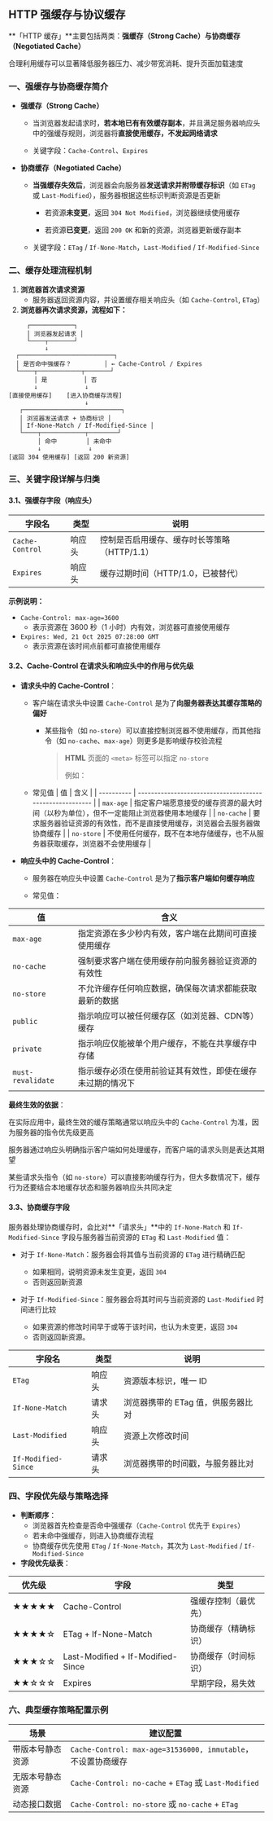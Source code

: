 ## HTTP 强缓存与协议缓存

**「HTTP 缓存」**主要包括两类：**强缓存（Strong Cache）与协商缓存（Negotiated Cache）**

合理利用缓存可以显著降低服务器压力、减少带宽消耗、提升页面加载速度

### 一、强缓存与协商缓存简介

- **强缓存（Strong Cache）**

  - 当浏览器发起请求时，**若本地已有有效缓存副本**，并且满足服务器响应头中的强缓存规则，浏览器将**直接使用缓存，不发起网络请求**

  - 关键字段：`Cache-Control`、`Expires`

- **协商缓存（Negotiated Cache）**

  - **当强缓存失效后**，浏览器会向服务器**发送请求并附带缓存标识**（如 `ETag` 或 `Last-Modified`），服务器根据这些标识判断资源是否更新

    - 若资源**未变更**，返回 `304 Not Modified`，浏览器继续使用缓存

    - 若资源**已变更**，返回 `200 OK` 和新的资源，浏览器更新缓存副本

  - 关键字段：`ETag` / `If-None-Match`，`Last-Modified` / `If-Modified-Since`

### 二、缓存处理流程机制

1. **浏览器首次请求资源**
   - 服务器返回资源内容，并设置缓存相关响应头（如 `Cache-Control`, `ETag`）
2. **浏览器再次请求资源，流程如下：**

```
     ┌────────────┐
     │ 浏览器发起请求 │
     └────┬───────┘
          ↓
  ┌──────────────────────────┐
  │ 是否命中强缓存？         │ ← Cache-Control / Expires
  └────┬────────────┬───────┘
       │ 是          │ 否
       ↓             ↓
[直接使用缓存]    [进入协商缓存流程]
                     ↓
   ┌───────────────────────────┐
   │ 浏览器发送请求 + 协商标识 │
   │ If-None-Match / If-Modified-Since │
   └────┬────────────┬────────┘
        │ 命中        │ 未命中
        ↓             ↓
[返回 304 使用缓存] [返回 200 新资源]
```

### 三、关键字段详解与归类

#### 3.1、强缓存字段（响应头）
| 字段名          | 类型   | 说明                                         |
| --------------- | ------ | -------------------------------------------- |
| `Cache-Control` | 响应头 | 控制是否启用缓存、缓存时长等策略（HTTP/1.1） |
| `Expires`       | 响应头 | 缓存过期时间（HTTP/1.0，已被替代）           |

**示例说明：**

- `Cache-Control: max-age=3600`
  - 表示资源在 3600 秒（1 小时）内有效，浏览器可直接使用缓存
- `Expires: Wed, 21 Oct 2025 07:28:00 GMT`
  - 表示资源在该时间点前都可直接使用缓存


#### 3.2、Cache-Control 在请求头和响应头中的作用与优先级

- **请求头中的 Cache-Control**：

  - 客户端在请求头中设置 `Cache-Control` 是为了**向服务器表达其缓存策略的偏好**

    - 某些指令（如 `no-store`）可以直接控制浏览器不使用缓存，而其他指令（如 `no-cache`、`max-age`）则更多是影响缓存校验流程
  
      > **HTML** 页面的  `<meta>` 标签可以指定 `no-store`
      >
      > 例如： <meta http-equiv="Cache-Control" content="no-cache">
  
  - 常见值
| 值         | 含义                                                     |
| ---------- | -------------------------------------------------------- |
| `max-age`  | 指定客户端愿意接受的缓存资源的最大时间（以秒为单位），但不一定能阻止浏览器使用本地缓存 |
| `no-cache` | 要求服务器验证资源的有效性，而不是直接使用缓存，浏览器会去服务器做协商缓存 |
| `no-store` | 不使用任何缓存，既不在本地存储缓存，也不从服务器获取缓存，浏览器不会使用缓存 |

<!--但最终是否使用缓存、如何响应，依然由服务器决定-->

- **响应头中的 Cache-Control**：
  - 服务器在响应头中设置 `Cache-Control` 是为了**指示客户端如何缓存响应**

  - 常见值：

| 值             | 含义                                                                 |
| -------------- | -------------------------------------------------------------------- |
| `max-age`      | 指定资源在多少秒内有效，客户端在此期间可直接使用缓存                |
| `no-cache`     | 强制要求客户端在使用缓存前向服务器验证资源的有效性                  |
| `no-store`     | 不允许缓存任何响应数据，确保每次请求都能获取最新的数据              |
| `public`       | 指示响应可以被任何缓存区（如浏览器、CDN等）缓存                     |
| `private`      | 指示响应仅能被单个用户缓存，不能在共享缓存中存储                    |
| `must-revalidate` | 指示缓存必须在使用前验证其有效性，即使在缓存未过期的情况下      |

**最终生效的依据**：

在实际应用中，最终生效的缓存策略通常以响应头中的 `Cache-Control` 为准，因为服务器的指令优先级更高

服务器通过响应头明确指示客户端如何处理缓存，而客户端的请求头则是表达其期望

某些请求头指令（如 `no-store`）可以直接影响缓存行为，但大多数情况下，缓存行为还要结合本地缓存状态和服务器响应头共同决定

#### 3.3、协商缓存字段

服务器处理协商缓存时，会比对**「请求头」**中的 `If-None-Match` 和 `If-Modified-Since` 字段与服务器当前资源的 `ETag` 和 `Last-Modified` 值：

- 对于 `If-None-Match`：服务器会将其值与当前资源的 `ETag` 进行精确匹配
  - 如果相同，说明资源未发生变更，返回 `304`
  - 否则返回新资源

- 对于 `If-Modified-Since`：服务器会将其时间与当前资源的 `Last-Modified` 时间进行比较
  - 如果资源的修改时间早于或等于该时间，也认为未变更，返回 `304`
  - 否则返回新资源。


| 字段名              | 类型   | 说明                               |
| ------------------- | ------ | ---------------------------------- |
| `ETag`              | 响应头 | 资源版本标识，唯一 ID              |
| `If-None-Match`     | 请求头 | 浏览器携带的 ETag 值，供服务器比对 |
| `Last-Modified`     | 响应头 | 资源上次修改时间                   |
| `If-Modified-Since` | 请求头 | 浏览器携带的时间戳，与服务器比对   |

### 四、字段优先级与策略选择

- **判断顺序**：
   - 浏览器首先检查是否命中强缓存（`Cache-Control` 优先于 `Expires`）
   - 若未命中强缓存，则进入协商缓存流程
   - 协商缓存优先使用 `ETag` / `If-None-Match`，其次为 `Last-Modified` / `If-Modified-Since`
- **字段优先级表**：

| 优先级 | 字段                              | 类型                 |
| ------ | --------------------------------- | -------------------- |
| ★★★★★  | Cache-Control                     | 强缓存控制（最优先） |
| ★★★★☆  | ETag + If-None-Match              | 协商缓存（精确标识） |
| ★★★☆☆  | Last-Modified + If-Modified-Since | 协商缓存（时间标识） |
| ★★☆☆☆  | Expires                           | 早期字段，易失效     |

### 六、典型缓存策略配置示例

| 场景             | 建议配置                                                     |
| ---------------- | ------------------------------------------------------------ |
| 带版本号静态资源 | `Cache-Control: max-age=31536000, immutable`，不设置协商缓存 |
| 无版本号静态资源 | `Cache-Control: no-cache` + `ETag` 或 `Last-Modified`        |
| 动态接口数据     | `Cache-Control: no-store` 或 `no-cache` + `ETag`             |

